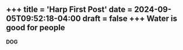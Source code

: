 +++
title = 'Harp First Post'
date = 2024-09-05T09:52:18-04:00
draft = false
+++
Water is good for people
---
**DOG**